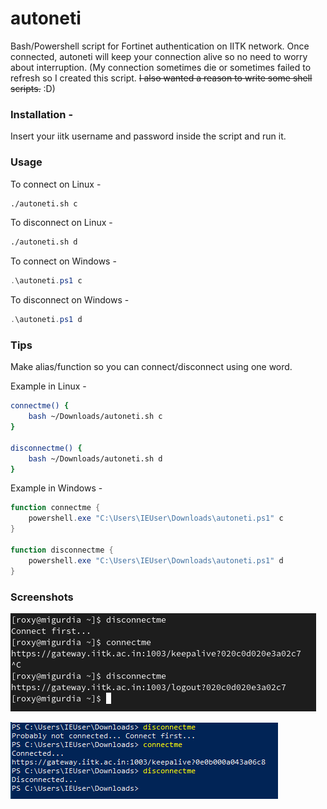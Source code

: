 # autoneti
Bash/Powershell script for Fortinet authentication on IITK network. Once connected, autoneti will keep your connection alive so no need to worry about interruption. (My connection sometimes die or sometimes failed to refresh so I created this script. ~~I also wanted a reason to write some shell scripts.~~ :D)

### Installation -
Insert your iitk username and password inside the script and run it.

### Usage
To connect on Linux -
```bash
./autoneti.sh c
```

To disconnect on Linux -
```bash
./autoneti.sh d
```

To connect on Windows -
```powershell
.\autoneti.ps1 c
```

To disconnect on Windows -
```powershell
.\autoneti.ps1 d
```

### Tips
Make alias/function so you can connect/disconnect using one word.

Example in Linux -
```bash
connectme() {
	bash ~/Downloads/autoneti.sh c
}

disconnectme() {
	bash ~/Downloads/autoneti.sh d
}
```

Example in Windows -
```powershell
function connectme {
    powershell.exe "C:\Users\IEUser\Downloads\autoneti.ps1" c
}

function disconnectme {
    powershell.exe "C:\Users\IEUser\Downloads\autoneti.ps1" d
}
```

### Screenshots
![autoneti_linux](autoneti_linux.png)

![autoneti_windows](autoneti_windows.png)
